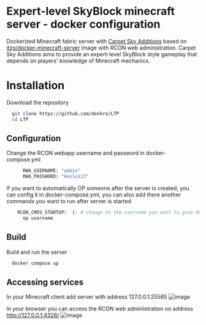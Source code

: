 # Expert-level SkyBlock minecraft server - docker configuration
Dockerized Minecraft fabric server with [Carpet Sky Additions](https://github.com/jsorrell/CarpetSkyAdditions) based on [itzg/docker-minecraft-server](https://github.com/itzg/docker-minecraft-server/) image with RCON web administration. Carpet Sky Additions aims to provide an expert-level SkyBlock style gameplay that depends on players' knowledge of Minecraft mechanics. 

# Installation

Download the repository
```bash
  git clone https://github.com/denkre/LTP
  cd LTP
```

## Configuration
Change the RCON webapp username and password in docker-compose.yml
```bash
      RWA_USERNAME: "admin"
      RWA_PASSWORD: "Heslo123"
```

If you want to automatically OP someone after the server is created, you can config it in docker-compose.yml, you can also add there another commands you want to run after server is started
```bash
    RCON_CMDS_STARTUP:  |- # change to the username you want to give OP to
      op username 
````

## Build
Build and run the server
```bash
  docker compose up
```

## Accessing services
In your Minecraft client add server with address 127.0.0.1:25565
![image](https://github.com/denkre/LTP/assets/37020825/2f323dab-7311-4600-b719-7ef303a27d7b)

In your browser you can access the RCON web administration on address http://127.0.0.1:4326/
![image](https://github.com/denkre/LTP/assets/37020825/678d994d-f59c-4456-b048-ef4cb16657f1)



